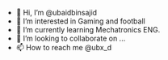 - 👋 Hi, I’m @ubaidbinsajid
- 👀 I’m interested in Gaming and football
- 🌱 I’m currently learning Mechatronics ENG.
- 💞️ I’m looking to collaborate on ...
- 📫 How to reach me @ubx_d

<!---
ubaidbinsajid/ubaidbinsajid is a ✨ special ✨ repository because its `README.md` (this file) appears on your GitHub profile.
You can click the Preview link to take a look at your changes.
--->
